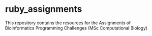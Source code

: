 # ruby_assignments
This repository contains the resources for the Assignments of Bioinformatics Programming Challenges (MSc Computational Biology)
